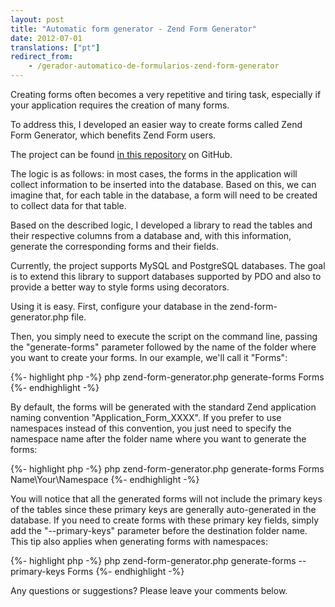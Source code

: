 ```yaml
---
layout: post
title: "Automatic form generator - Zend Form Generator"
date: 2012-07-01
translations: ["pt"]
redirect_from:
    - /gerador-automatico-de-formularios-zend-form-generator
---
```


<p class="intro"><span class="dropcap">C</span>reating forms often becomes a very repetitive and tiring task, especially if your application requires the creation of many forms.</p>

To address this, I developed an easier way to create forms called Zend Form Generator, which benefits Zend Form users.

The project can be found [in this repository][zend-form-generator] on GitHub.

The logic is as follows: in most cases, the forms in the application will collect information to be inserted into the database. Based on this, we can imagine that, for each table in the database, a form will need to be created to collect data for that table.

Based on the described logic, I developed a library to read the tables and their respective columns from a database and, with this information, generate the corresponding forms and their fields.

Currently, the project supports MySQL and PostgreSQL databases. The goal is to extend this library to support databases supported by PDO and also to provide a better way to style forms using decorators.

Using it is easy. First, configure your database in the zend-form-generator.php file.

Then, you simply need to execute the script on the command line, passing the "generate-forms" parameter followed by the name of the folder where you want to create your forms. In our example, we'll call it "Forms":

{%- highlight php -%}
php zend-form-generator.php generate-forms Forms
{%- endhighlight -%}

By default, the forms will be generated with the standard Zend application naming convention "Application_Form_XXXX". If you prefer to use namespaces instead of this convention, you just need to specify the namespace name after the folder name where you want to generate the forms:

{%- highlight php -%}
php zend-form-generator.php generate-forms Forms Name\Your\Namespace
{%- endhighlight -%}

You will notice that all the generated forms will not include the primary keys of the tables since these primary keys are generally auto-generated in the database. If you need to create forms with these primary key fields, simply add the "--primary-keys" parameter before the destination folder name. This tip also applies when generating forms with namespaces:

{%- highlight php -%}
php zend-form-generator.php generate-forms --primary-keys Forms
{%- endhighlight -%}

Any questions or suggestions? Please leave your comments below.

[zend-form-generator]: https://github.com/ionixjunior/zend-form-generator